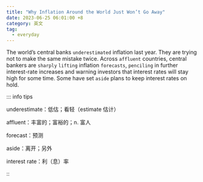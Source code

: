 ```yaml
---
title: "Why Inflation Around the World Just Won’t Go Away"
date: 2023-06-25 06:01:00 +8
category: 英文
tag:
  - everyday
---
```


The world’s central banks `underestimated` inflation last year. They are trying not to make the same mistake twice. Across `affluent` countries, central bankers are `sharply` `lifting` inflation `forecasts`, `penciling` in further interest-rate increases and warning investors that interest rates will stay high for some time. Some have set `aside` plans to keep interest rates on hold.

::: info tips

underestimate：低估；看轻（estimate 估计）

affluent：丰富的；富裕的；n. 富人

forecast：预测

aside：离开；另外

interest rate：利（息）率

::
